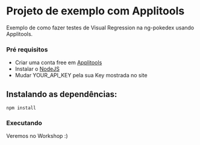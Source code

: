 # Projeto de exemplo com Applitools

Exemplo de como fazer testes de Visual Regression na ng-pokedex usando Applitools.


### Pré requisitos
* Criar uma conta free em [Applitools](https://applitools.com/users/register)
* Instalar o [NodeJS](http://nodejs.org/)
* Mudar YOUR_API_KEY pela sua Key mostrada no site


## Instalando as dependências:

```shell
npm install
```

### Executando

Veremos no Workshop :)
